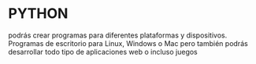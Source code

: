 # PYTHON
podrás crear programas para diferentes plataformas y dispositivos. Programas de escritorio para Linux, Windows o Mac pero también podrás desarrollar todo tipo de aplicaciones web o incluso juegos
